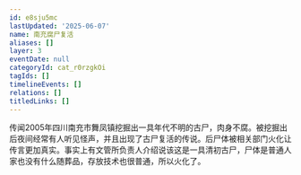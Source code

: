 ```yaml
---
id: e8sju5mc
lastUpdated: '2025-06-07'
name: 南充腐尸复活
aliases: []
layer: 3
eventDate: null
categoryId: cat_r0rzgkOi
tagIds: []
timelineEvents: []
relations: []
titledLinks: []
---
```

传闻2005年四川南充市舞凤镇挖掘出一具年代不明的古尸，肉身不腐。被挖掘出后夜间经常有人听见怪声，并且出现了古尸复活的传说。后尸体被相关部门火化让传言更加真实。事实上有文管所负责人介绍说该这是一具清初古尸，尸体是普通人家也没有什么随葬品，存放技术也很普通，所以火化了。
